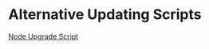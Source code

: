 # Alternative Updating Scripts

[Node Upgrade Script](https://github.com/elastos/Elastos.ELA.MiscTools)
